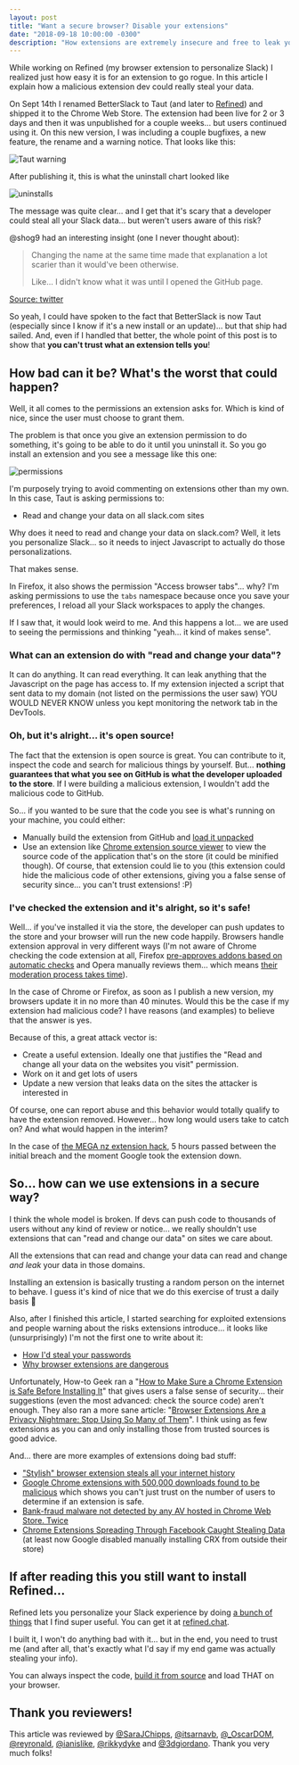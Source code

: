 ```yaml
---
layout: post
title: "Want a secure browser? Disable your extensions"
date: "2018-09-18 10:00:00 -0300"
description: "How extensions are extremely insecure and free to leak your data. Do you check their source code? Even when they are silently updated?"
---
```

While working on Refined (my browser extension to personalize Slack) I realized just how easy it is for an extension to go rogue. In this article I explain how a malicious extension dev could really steal your data.

<!--more-->

On Sept 14th I renamed BetterSlack to Taut (and later to [Refined](https://refined.chat)) and shipped it to the Chrome Web Store. The extension had been live for 2 or 3 days and then it was unpublished for a couple weeks... but users continued using it. On this new version, I was including a couple bugfixes, a new feature, the rename and a warning notice. That looks like this:

![Taut warning](/public/images/tautWarning.png)

After publishing it, this is what the uninstall chart looked like

![uninstalls](/public/images/uninstalls.png)

The message was quite clear... and I get that it's scary that a developer could steal all your Slack data... but weren't users aware of this risk?

@shog9 had an interesting insight (one I never thought about):

> Changing the name at the same time made that explanation a lot scarier than it would've been otherwise.
>
> Like... I didn't know what it was until I opened the GitHub page.

[Source: twitter](https://twitter.com/shog9/status/1040977127238119429)

So yeah, I could have spoken to the fact that BetterSlack is now Taut (especially since I know if it's a new install or an update)... but that ship had sailed. And, even if I handled that better, the whole point of this post is to show that **you can't trust what an extension tells you**!

## How bad can it be? What's the worst that could happen?

Well, it all comes to the permissions an extension asks for. Which is kind of nice, since the user must choose to grant them.

The problem is that once you give an extension permission to do something, it's going to be able to do it until you uninstall it. So you go install an extension and you see a message like this one:

![permissions](/public/images/permissions.png)

I'm purposely trying to avoid commenting on extensions other than my own. In this case, Taut is asking permissions to:

* Read and change your data on all slack.com sites

Why does it need to read and change your data on slack.com? Well, it lets you personalize Slack... so it needs to inject Javascript to actually do those personalizations.

That makes sense.

In Firefox, it also shows the permission "Access browser tabs"... why? I'm asking permissions to use the `tabs` namespace because once you save your preferences, I reload all your Slack workspaces to apply the changes.

If I saw that, it would look weird to me. And this happens a lot... we are used to seeing the permissions and thinking "yeah... it kind of makes sense".

### What can an extension do with "read and change your data"?

It can do anything. It can read everything. It can leak anything that the Javascript on the page has access to. If my extension injected a script that sent data to my domain (not listed on the permissions the user saw) YOU WOULD NEVER KNOW unless you kept monitoring the network tab in the DevTools.

### Oh, but it's alright... it's open source!

The fact that the extension is open source is great. You can contribute to it, inspect the code and search for malicious things by yourself. But... **nothing guarantees that what you see on GitHub is what the developer uploaded to the store**. If I were building a malicious extension, I wouldn't add the malicious code to GitHub.

So... if you wanted to be sure that the code you see is what's running on your machine, you could either:

* Manually build the extension from GitHub and [load it unpacked](https://developer.chrome.com/docs/extensions/mv3/getstarted/#manifest)
* Use an extension like [Chrome extension source viewer](https://chrome.google.com/webstore/detail/chrome-extension-source-v/jifpbeccnghkjeaalbbjmodiffmgedin) to view the source code of the application that's on the store (it could be minified though). Of course, that extension could lie to you (this extension could hide the malicious code of other extensions, giving you a false sense of security since… you can't trust extensions! :P)

### I've checked the extension and it's alright, so it's safe!

Well... if you've installed it via the store, the developer can push updates to the store and your browser will run the new code happily. Browsers handle extension approval in very different ways (I'm not aware of Chrome checking the code extension at all, Firefox [pre-approves addons based on automatic checks](https://blog.mozilla.org/addons/2017/09/21/review-wait-times-get-shorter/) and Opera manually reviews them… which means [their moderation process takes time](https://forums.opera.com/topic/16609/very-long-extension-moderation-process)).

In the case of Chrome or Firefox, as soon as I publish a new version, my browsers update it in no more than 40 minutes. Would this be the case if my extension had malicious code? I have reasons (and examples) to believe that the answer is yes.

Because of this, a great attack vector is:

* Create a useful extension. Ideally one that justifies the "Read and change all your data on the websites you visit" permission.
* Work on it and get lots of users
* Update a new version that leaks data on the sites the attacker is interested in

Of course, one can report abuse and this behavior would totally qualify to have the extension removed. However... how long would users take to catch on? And what would happen in the interim?

In the case of [the MEGA nz extension hack](https://www.zdnet.com/article/mega-nz-chrome-extension-caught-stealing-passwords-cryptocurrency-private-keys/), 5 hours passed between the initial breach and the moment Google took the extension down.

## So... how can we use extensions in a secure way?

I think the whole model is broken. If devs can push code to thousands of users without any kind of review or notice... we really shouldn't use extensions that can "read and change our data" on sites we care about.

All the extensions that can read and change your data can read and change *and leak* your data in those domains.

Installing an extension is basically trusting a random person on the internet to behave. I guess it's kind of nice that we do this exercise of trust a daily basis :shrug:

Also, after I finished this article, I started searching for exploited extensions and people warning about the risks extensions introduce... it looks like (unsurprisingly) I'm not the first one to write about it:

* [How I'd steal your passwords](https://tgvashworth.com/2012/09/24/how-id-steal-your-passwords.html)
* [Why browser extensions are dangerous](https://iconnectdots.com/2017/08/browser-extensions-dangerous.html)

Unfortunately, How-to Geek ran a "[How to Make Sure a Chrome Extension is Safe Before Installing It](https://www.howtogeek.com/347429/how-to-make-sure-a-chrome-extension-is-safe-before-installing-it/)" that gives users a false sense of security... their suggestions (even the most advanced: check the source code) aren’t enough. They also ran a more sane article: "[Browser Extensions Are a Privacy Nightmare: Stop Using So Many of Them](https://www.howtogeek.com/188346/why-browser-extensions-can-be-dangerous-and-how-to-protect-yourself/)". I think using as few extensions as you can and only installing those from trusted sources is good advice.

And... there are more examples of extensions doing bad stuff:

* ["Stylish" browser extension steals all your internet history](https://robertheaton.com/2018/07/02/stylish-browser-extension-steals-your-internet-history/)
* [Google Chrome extensions with 500,000 downloads found to be malicious](https://arstechnica.com/information-technology/2018/01/500000-chrome-users-fall-prey-to-malicious-extensions-in-google-web-store/) which shows you can't just trust on the number of users to determine if an extension is safe.
* [Bank-fraud malware not detected by any AV hosted in Chrome Web Store. Twice](https://arstechnica.com/information-technology/2017/08/bank-fraud-malware-not-detected-by-any-av-hosted-in-chrome-web-store-twice/)
* [Chrome Extensions Spreading Through Facebook Caught Stealing Data](https://hackernoon.com/chrome-extensions-spreading-through-facebook-caught-stealing-data-4aa9fc3b3a06) (at least now Google disabled manually installing CRX from outside their store)

## If after reading this you still want to install Refined...

Refined lets you personalize your Slack experience by doing [a bunch of things](https://github.com/g3rv4/Refined/blob/master/README.md) that I find super useful. You can get it at [refined.chat](https://refined.chat).

I built it, I won't do anything bad with it... but in the end, you need to trust me (and after all, that's exactly what I'd say if my end game was actually stealing your info).

You can always inspect the code, [build it from source](https://github.com/g3rv4/Refined#build-from-source) and load THAT on your browser.

## Thank you reviewers!

This article was reviewed by [@SaraJChipps](https://twitter.com/SaraJChipps), [@itsarnavb](https://twitter.com/itsarnavb), [@_OscarDOM](https://twitter.com/_OscarDOM), [@reyronald](https://twitter.com/reyronald), [@ianislike](https://twitter.com/ianislike), [@rikkydyke](https://twitter.com/rikkydyke) and [@3dgiordano](https://twitter.com/3dgiordano). Thank you very much folks!
